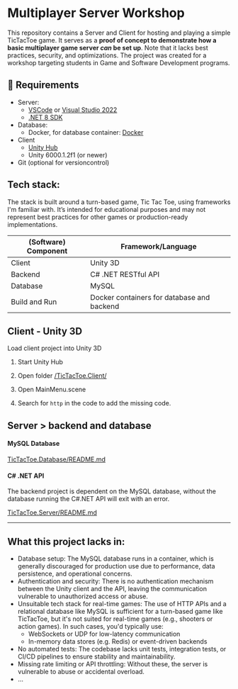 # Multiplayer Server Workshop

This repository contains a Server and Client for hosting and playing a simple TicTacToe game. It serves as a **proof of concept to demonstrate how a basic multiplayer game server _can_ be set up**. Note that it lacks best practices, security, and optimizations. The project was created for a workshop targeting students in Game and Software Development programs.

## 🔧 Requirements

- Server:
    - [VSCode](https://code.visualstudio.com/) or [Visual Studio 2022](https://visualstudio.microsoft.com/downloads/)
    - [.NET 8 SDK](https://dotnet.microsoft.com/en-us/download)
- Database:
    - Docker, for database container: [Docker](https://www.docker.com/)
- Client
    - [Unity Hub](https://unity.com/)
    - Unity 6000.1.2f1 (or newer)
- Git (optional for versioncontrol)

## Tech stack:

The stack is built around a turn-based game, Tic Tac Toe, using frameworks I'm familiar with. It’s intended for educational purposes and may not represent best practices for other games or production-ready implementations.

| (Software) Component | Framework/Language |
| -------------------- | ------------------ |
| Client               | Unity 3D           | 
| Backend              | C# .NET RESTful API |
| Database             | MySQL              | 
| Build and Run        | Docker containers for database and backend |

## Client - Unity 3D

Load client project into Unity 3D

1. Start Unity Hub

2. Open folder [/TicTacToe.Client/](TicTacToe.Client)  

3. Open MainMenu.scene

4. Search for `http` in the code to add the missing code.

## Server > backend and database

#### MySQL Database

[TicTacToe.Database/README.md](TicTacToe.Database/README.md)

#### C# .NET API

The backend project is dependent on the MySQL database, without the database running the C#.NET API will exit with an error.

[TicTacToe.Server/README.md](TicTacToe.Server/README.md)

-----

## What this project lacks in:

- Database setup: The MySQL database runs in a container, which is generally discouraged for production use due to performance, data persistence, and operational concerns.
- Authentication and security: There is no authentication mechanism between the Unity client and the API, leaving the communication vulnerable to unauthorized access or abuse.
- Unsuitable tech stack for real-time games: The use of HTTP APIs and a relational database like MySQL is sufficient for a turn-based game like TicTacToe, but it's not suited for real-time games (e.g., shooters or action games). In such cases, you'd typically use:
    - WebSockets or UDP for low-latency communication
    - In-memory data stores (e.g. Redis) or event-driven backends
- No automated tests: The codebase lacks unit tests, integration tests, or CI/CD pipelines to ensure stability and maintainability.
- Missing rate limiting or API throttling: Without these, the server is vulnerable to abuse or accidental overload.
- ...
